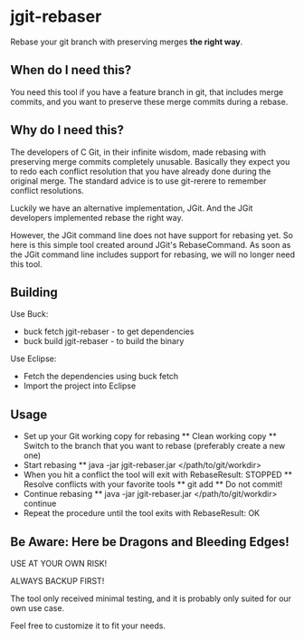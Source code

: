 jgit-rebaser
============

Rebase your git branch with preserving merges __the right way__.

When do I need this?
--------------------

You need this tool if you have a feature branch in git, that includes merge commits, and you want to preserve these merge commits during a rebase.

Why do I need this?
-------------------

The developers of C Git, in their infinite wisdom, made rebasing with preserving merge commits completely unusable. Basically they expect you to redo each conflict resolution that you have already done during the original merge. The standard advice is to use git-rerere to remember conflict resolutions. 

Luckily we have an alternative implementation, JGit. And the JGit developers implemented rebase the right way.

However, the JGit command line does not have support for rebasing yet. So here is this simple tool created around JGit's RebaseCommand. As soon as the JGit command line includes support for rebasing, we will no longer need this tool.

Building
--------

Use Buck:
* buck fetch jgit-rebaser - to get dependencies
* buck build jgit-rebaser - to build the binary

Use Eclipse:
* Fetch the dependencies using buck fetch
* Import the project into Eclipse

Usage
-----

* Set up your Git working copy for rebasing
** Clean working copy
** Switch to the branch that you want to rebase (preferably create a new one)
* Start rebasing
** java -jar jgit-rebaser.jar </path/to/git/workdir> <upstream branch for rebase>
* When you hit a conflict the tool will exit with RebaseResult: STOPPED
** Resolve conflicts with your favorite tools
** git add <resolved files>
** Do not commit!
* Continue rebasing
** java -jar jgit-rebaser.jar </path/to/git/workdir> <upstream branch for rebase> continue
* Repeat the procedure until the tool exits with RebaseResult: OK

Be Aware: Here be Dragons and Bleeding Edges!
---------------------------------------------

USE AT YOUR OWN RISK!

ALWAYS BACKUP FIRST!

The tool only received minimal testing, and it is probably only suited for our own use case. 

Feel free to customize it to fit your needs.
